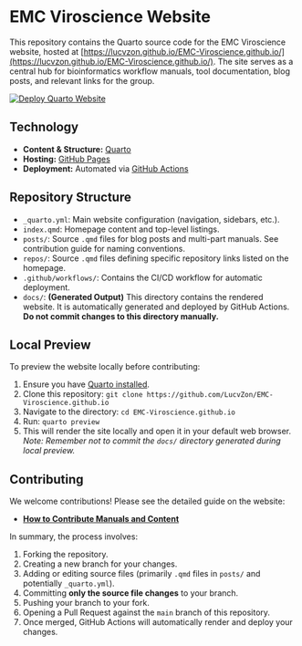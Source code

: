 # EMC Viroscience Website

This repository contains the Quarto source code for the EMC Viroscience website, hosted at [https://lucvzon.github.io/EMC-Viroscience.github.io/](https://lucvzon.github.io/EMC-Viroscience.github.io/). The site serves as a central hub for bioinformatics workflow manuals, tool documentation, blog posts, and relevant links for the group.

[![Deploy Quarto Website](https://github.com/LucvZon/EMC-Viroscience.github.io/actions/workflows/deploy.yml/badge.svg)](https://github.com/LucvZon/EMC-Viroscience.github.io/actions/workflows/deploy.yml)

## Technology

*   **Content & Structure:** [Quarto](https://quarto.org/)
*   **Hosting:** [GitHub Pages](https://pages.github.com/)
*   **Deployment:** Automated via [GitHub Actions](./.github/workflows/deploy.yml)

## Repository Structure

*   `_quarto.yml`: Main website configuration (navigation, sidebars, etc.).
*   `index.qmd`: Homepage content and top-level listings.
*   `posts/`: Source `.qmd` files for blog posts and multi-part manuals. See contribution guide for naming conventions.
*   `repos/`: Source `.qmd` files defining specific repository links listed on the homepage.
*   `.github/workflows/`: Contains the CI/CD workflow for automatic deployment.
*   `docs/`: **(Generated Output)** This directory contains the rendered website. It is automatically generated and deployed by GitHub Actions. **Do not commit changes to this directory manually.**

## Local Preview

To preview the website locally before contributing:

1.  Ensure you have [Quarto installed](https://quarto.org/docs/get-started/).
2.  Clone this repository: `git clone https://github.com/LucvZon/EMC-Viroscience.github.io`
3.  Navigate to the directory: `cd EMC-Viroscience.github.io`
4.  Run: `quarto preview`
5.  This will render the site locally and open it in your default web browser.
    *Note: Remember not to commit the `docs/` directory generated during local preview.*

## Contributing

We welcome contributions! Please see the detailed guide on the website:

*   **[How to Contribute Manuals and Content](https://lucvzon.github.io/EMC-Viroscience.github.io/contribute/add_manuals.html)**

In summary, the process involves:
1.  Forking the repository.
2.  Creating a new branch for your changes.
3.  Adding or editing source files (primarily `.qmd` files in `posts/` and potentially `_quarto.yml`).
4.  Committing **only the source file changes** to your branch.
5.  Pushing your branch to your fork.
6.  Opening a Pull Request against the `main` branch of this repository.
7.  Once merged, GitHub Actions will automatically render and deploy your changes.